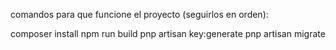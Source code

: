 comandos para que funcione el proyecto (seguirlos en orden):

composer install
npm run build 
pnp artisan key:generate
pnp artisan migrate
